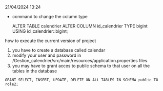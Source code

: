 21/04/2024 13:24


- command to change the column type

    ALTER TABLE calendrier ALTER COLUMN id_calendrier TYPE bigint USING id_calendrier::bigint;

how to execute the current version of project
1. you have to create a database called calendar
2. modify your user and password in /Gestion_calendrier/src/main/resources/application.properties files
3. you may have to grant acces to public schema to that user on all the tables in the database 


`GRANT SELECT, INSERT, UPDATE, DELETE ON ALL TABLES IN SCHEMA public TO role2;`
